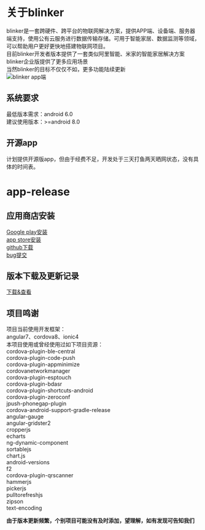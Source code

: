 # 关于blinker  
blinker是一套跨硬件、跨平台的物联网解决方案，提供APP端、设备端、服务器端支持，使用公有云服务进行数据传输存储。可用于智能家居、数据监测等领域，可以帮助用户更好更快地搭建物联网项目。  
目前blinker开发者版本提供了一套类似阿里智能、米家的智能家居解决方案  
blinker企业版提供了更多应用场景  
当然blinker的目标不仅仅不如，更多功能陆续更新    
![blinker app端](https://github.com/blinker-iot/app-release/raw/master/blinker-app.png)  

## 系统要求  
最低版本需求：android 6.0  
建议使用版本：>=android 8.0  

## 开源app  
计划提供开源版app，但由于经费不足，开发处于三天打鱼两天晒网状态，没有具体的时间表。  

# app-release  
## 应用商店安装  
[Google play安装](https://play.google.com/store/apps/details?id=iot.clz.me)  
[app store安装](https://itunes.apple.com/cn/app/id1357907814)  
[github下载](https://github.com/blinker-iot/app-release/releases)  
[bug提交](https://www.arduino.cn/thread-81133-1-1.html)  
## 版本下载及更新记录  
[下载&查看](https://github.com/blinker-iot/app-release/releases)  

## 项目鸣谢  
项目当前使用开发框架：  
angular7、cordova8、ionic4  
本项目使用或曾经使用过如下项目资源：  
cordova-plugin-ble-central  
cordova-plugin-code-push  
cordova-plugin-appminimize  
cordovanetworkmanager  
cordova-plugin-esptouch  
cordova-plugin-bdasr  
cordova-plugin-shortcuts-android  
cordova-plugin-zeroconf  
jpush-phonegap-plugin  
cordova-android-support-gradle-release  
angular-gauge  
angular-gridster2  
cropperjs  
echarts  
ng-dynamic-component  
sortablejs  
chart.js  
android-versions  
f2  
cordova-plugin-qrscanner  
hammerjs  
pickerjs  
pulltorefreshjs  
zipson  
text-encoding  


**由于版本更新频繁，个别项目可能没有及时添加，望理解，如有发现可告知我们**  


